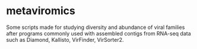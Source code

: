 # metaviromics
Some scripts made for studying diversity and abundance of viral families after programs commonly used with assembled contigs from RNA-seq data such as Diamond, Kallisto, VirFinder, VirSorter2.
